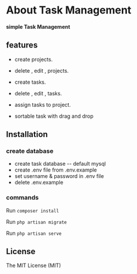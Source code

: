 # About Task Management

#### simple Task Management

## features
- create projects.
- delete , edit , projects.


- create tasks.
- delete , edit , tasks.
- assign tasks to project.
- sortable task with drag and drop

## Installation

### create database

- create task database -- default mysql
- create .env file from .env.example
- set username & password in .env file
- delete .env.example

### commands

Run `composer install`

Run `php artisan migrate`

Run `php artisan serve`

## License

The MIT License (MIT)

